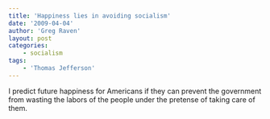 ```yaml
---
title: 'Happiness lies in avoiding socialism'
date: '2009-04-04'
author: 'Greg Raven'
layout: post
categories:
    - socialism
tags:
    - 'Thomas Jefferson'
---
```


I predict future happiness for Americans if they can prevent the government from wasting the labors of the people under the pretense of taking care of them.